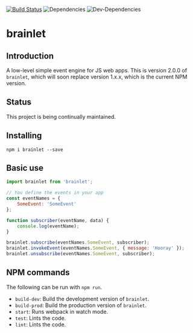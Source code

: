 [![Build Status](https://travis-ci.org/yottaawesome/brainlet.svg?branch=master)](https://travis-ci.org/yottaawesome/brainlet) ![Dependencies](https://david-dm.org/yottaawesome/brainlet.svg) ![Dev-Dependencies](https://david-dm.org/yottaawesome/brainlet/dev-status.svg)

# brainlet

## Introduction

A low-level simple event engine for JS web apps. This is version 2.0.0 of `brainlet`, which will soon replace version 1.x.x, which is the current NPM version.

## Status

This project is being continually maintained.

## Installing

`npm i brainlet --save`

## Basic use

```javascript
import brainlet from 'brainlet';

// You define the events in your app
const eventNames = {
    SomeEvent: 'SomeEvent'
};

function subscriber(eventName, data) {
    console.log(eventName);
}

brainlet.subscribe(eventNames.SomeEvent, subscriber);
brainlet.invokeEvent(eventNames.SomeEvent, { message: 'Hooray' });
brainlet.unsubscribe(eventNames.SomeEvent, subscriber);
```

## NPM commands

The following can be run with `npm run`.

* `build-dev`: Build the development version of `brainlet`.
* `build-prod`: Build the production version of `brainlet`.
* `start`: Runs webpack in watch mode.
* `test`: Lints the code.
* `lint`: Lints the code.
